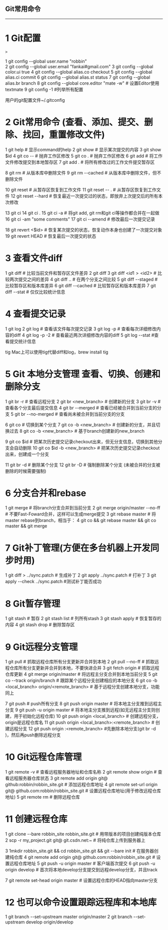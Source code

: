 Git常用命令
--------------------------
-------------------------------
# 1 Git配置
	>
1 git config --global user.name "robbin"  
2 git config --global user.email "fankai#gmail.com"
3 git config --global color.ui true
4 git config --global alias.co checkout
5 git config --global alias.ci commit
6 git config --global alias.st status
7 git config --global alias.br branch
8 git config --global core.editor "mate -w"    # 设置Editor使用textmate
9 git config -1 #列举所有配置

用户的git配置文件~/.gitconfig

# 2 Git常用命令 (查看、添加、提交、删除、找回，重置修改文件)
	
1 git help <command>  # 显示command的help
2 git show            # 显示某次提交的内容
3 git show $id
4 git co  -- <file>   # 抛弃工作区修改
5 git co  .           # 抛弃工作区修改
6 git add <file>      # 将工作文件修改提交到本地暂存区
7 git add .           # 将所有修改过的工作文件提交暂存区
 
8 git rm <file>       # 从版本库中删除文件
9 git rm <file> --cached  # 从版本库中删除文件，但不删除文件
 
10 git reset <file>    # 从暂存区恢复到工作文件
11 git reset -- .      # 从暂存区恢复到工作文件
12 git reset --hard    # 恢复最近一次提交过的状态，即放弃上次提交后的所有本次修改
 
13 git ci <file>
14 git ci .
15 git ci -a           # 将git add, git rm和git ci等操作都合并在一起做
16 git ci -am "some comments"
17 git ci --amend      # 修改最后一次提交记录
 
18 git revert <$id>    # 恢复某次提交的状态，恢复动作本身也创建了一次提交对象
19 git revert HEAD     # 恢复最后一次提交的状态

# 3  查看文件diff
	
1 git diff <file>     # 比较当前文件和暂存区文件差异
2 git diff
3 git diff <$id1> <$id2>   # 比较两次提交之间的差异
4 git diff <branch1>..<branch2> # 在两个分支之间比较
5 git diff --staged   # 比较暂存区和版本库差异
6 git diff --cached   # 比较暂存区和版本库差异
7 git diff --stat     # 仅仅比较统计信息

# 4  查看提交记录

1 git log
2 git log <file>      # 查看该文件每次提交记录
3 git log -p <file>   # 查看每次详细修改内容的diff
4 git log -p -2       # 查看最近两次详细修改内容的diff
5 git log --stat      #查看提交统计信息

tig 
Mac上可以使用tig代替diff和log，brew install tig

# 5 Git 本地分支管理  查看、切换、创建和删除分支
	
1 git br -r           # 查看远程分支
2 git br <new_branch> # 创建新的分支
3 git br -v           # 查看各个分支最后提交信息
4 git br --merged     # 查看已经被合并到当前分支的分支
5 git br --no-merged  # 查看尚未被合并到当前分支的分支
 
6 git co <branch>     # 切换到某个分支
7 git co -b <new_branch> # 创建新的分支，并且切换过去
8 git co -b <new_branch> <branch>  # 基于branch创建新的new_branch
 
9 git co $id          # 把某次历史提交记录checkout出来，但无分支信息，切换到其他分支会自动删除
10 git co $id -b <new_branch>  # 把某次历史提交记录checkout出来，创建成一个分支
 
11 git br -d <branch>  # 删除某个分支
12 git br -D <branch>  # 强制删除某个分支 (未被合并的分支被删除的时候需要强制)

#  6 分支合并和rebase
	
1 git merge <branch>               # 将branch分支合并到当前分支
2 git merge origin/master --no-ff  # 不要Fast-Foward合并，这样可以生成merge提交
3 git rebase master <branch>       # 将master rebase到branch，相当于：
4 git co <branch> && git rebase master && git co master && git merge <branch>

# 7  Git补丁管理(方便在多台机器上开发同步时用)
	
1 git diff > ../sync.patch         # 生成补丁
2 git apply ../sync.patch          # 打补丁
3 git apply --check ../sync.patch  #测试补丁能否成功

# 8 Git暂存管理
	
1 git stash                        # 暂存
2 git stash list                   # 列所有stash
3 git stash apply                  # 恢复暂存的内容
4 git stash drop                   # 删除暂存区

# 9  Git远程分支管理
	
1 git pull                         # 抓取远程仓库所有分支更新并合并到本地
2 git pull --no-ff                 # 抓取远程仓库所有分支更新并合并到本地，不要快进合并
3 git fetch origin                 # 抓取远程仓库更新
4 git merge origin/master          # 将远程主分支合并到本地当前分支
5 git co --track origin/branch     # 跟踪某个远程分支创建相应的本地分支
6 git co -b <local_branch> origin/<remote_branch>  # 基于远程分支创建本地分支，功能同上
 
7 git push                         # push所有分支
8 git push origin master           # 将本地主分支推到远程主分支
9 git push -u origin master        # 将本地主分支推到远程(如无远程主分支则创建，用于初始化远程仓库)
10 git push origin <local_branch>   # 创建远程分支， origin是远程仓库名
11 git push origin <local_branch>:<remote_branch>  # 创建远程分支
12 git push origin :<remote_branch>  #先删除本地分支(git br -d <branch>)，然后再push删除远程分支

# 10  Git远程仓库管理
	
1 git remote -v                    # 查看远程服务器地址和仓库名称
2 git remote show origin           # 查看远程服务器仓库状态
3 git remote add origin git@ github:robbin/robbin_site.git         # 添加远程仓库地址
4 git remote set-url origin git@ github.com:robbin/robbin_site.git # 设置远程仓库地址(用于修改远程仓库地址)
5 git remote rm <repository>       # 删除远程仓库

# 11 创建远程仓库

1 git clone --bare robbin_site robbin_site.git  # 用带版本的项目创建纯版本仓库
2 scp -r my_project.git git@ git.csdn.net:~      # 将纯仓库上传到服务器上
 
3 1mkdir robbin_site.git && cd robbin_site.git && git --bare init # 在服务器创建纯仓库
4 git remote add origin git@ github.com:robbin/robbin_site.git    # 设置远程仓库地址
5 git push -u origin master                                      # 客户端首次提交
6 git push -u origin develop  # 首次将本地develop分支提交到远程develop分支，并且track
 
7 git remote set-head origin master   # 设置远程仓库的HEAD指向master分支

# 12 也可以命令设置跟踪远程库和本地库
	
1 git branch --set-upstream master origin/master
2 git branch --set-upstream develop origin/develop
